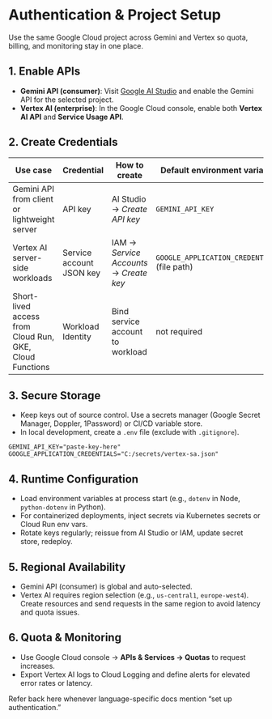# Authentication & Project Setup

Use the same Google Cloud project across Gemini and Vertex so quota, billing, and monitoring stay in one place.

## 1. Enable APIs
- **Gemini API (consumer)**: Visit [Google AI Studio](https://aistudio.google.com/app/apikey) and enable the Gemini API for the selected project.
- **Vertex AI (enterprise)**: In the Google Cloud console, enable both **Vertex AI API** and **Service Usage API**.

## 2. Create Credentials
| Use case | Credential | How to create | Default environment variable |
| --- | --- | --- | --- |
| Gemini API from client or lightweight server | API key | AI Studio → *Create API key* | `GEMINI_API_KEY` |
| Vertex AI server-side workloads | Service account JSON key | IAM → *Service Accounts* → *Create key* | `GOOGLE_APPLICATION_CREDENTIALS` (file path) |
| Short-lived access from Cloud Run, GKE, Cloud Functions | Workload Identity | Bind service account to workload | not required |

## 3. Secure Storage
- Keep keys out of source control. Use a secrets manager (Google Secret Manager, Doppler, 1Password) or CI/CD variable store.
- In local development, create a `.env` file (exclude with `.gitignore`).

```dotenv
GEMINI_API_KEY="paste-key-here"
GOOGLE_APPLICATION_CREDENTIALS="C:/secrets/vertex-sa.json"
```

## 4. Runtime Configuration
- Load environment variables at process start (e.g., `dotenv` in Node, `python-dotenv` in Python).
- For containerized deployments, inject secrets via Kubernetes secrets or Cloud Run env vars.
- Rotate keys regularly; reissue from AI Studio or IAM, update secret store, redeploy.

## 5. Regional Availability
- Gemini API (consumer) is global and auto-selected.
- Vertex AI requires region selection (e.g., `us-central1`, `europe-west4`). Create resources and send requests in the same region to avoid latency and quota issues.

## 6. Quota & Monitoring
- Use Google Cloud console → **APIs & Services → Quotas** to request increases.
- Export Vertex AI logs to Cloud Logging and define alerts for elevated error rates or latency.

Refer back here whenever language-specific docs mention “set up authentication.”